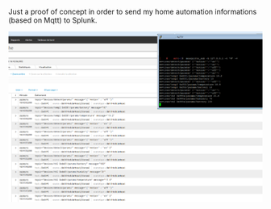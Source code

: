 Just a proof of concept in order to send my home automation informations (based on Mqtt) to Splunk.


![Screenshot](screenshot.png)